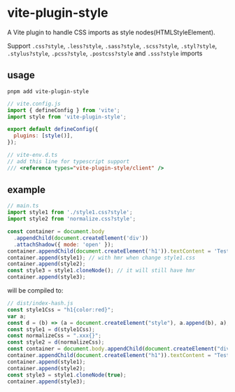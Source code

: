 # vite-plugin-style

A Vite plugin to handle CSS imports as style nodes(HTMLStyleElement).

Support `.css?style`, `.less?style`, `.sass?style`, `.scss?style`, `.styl?style`, `.stylus?style`, `.pcss?style`, `.postcss?style` and `.sss?style` imports

## usage

```shell
pnpm add vite-plugin-style
```

```js
// vite.config.js
import { defineConfig } from 'vite';
import style from 'vite-plugin-style';

export default defineConfig({
  plugins: [style()],
});
```

```js
// vite-env.d.ts
// add this line for typescript support
/// <reference types="vite-plugin-style/client" />
```

## example

```js
// main.ts
import style1 from './style1.css?style';
import style2 from 'normalize.css?style';

const container = document.body
  .appendChild(document.createElement('div'))
  .attachShadow({ mode: 'open' });
container.appendChild(document.createElement('h1')).textContent = 'Test Styles';
container.append(style1); // with hmr when change style1.css
container.append(style2);
const style3 = style1.cloneNode(); // it will still have hmr
container.append(style3);

```

will be compiled to:

```js
// dist/index-hash.js
const style1Css = "h1{color:red}";
var a;
const d = (b) => (a = document.createElement("style"), a.append(b), a);
const style1 = d(style1Css);
const normalizeCss = ".xxx{}";
const style2 = d(normalizeCss);
const container = document.body.appendChild(document.createElement("div")).attachShadow({ mode: "open" });
container.appendChild(document.createElement("h1")).textContent = "Test Styles";
container.append(style1);
container.append(style2);
const style3 = style1.cloneNode(true);
container.append(style3);
```

